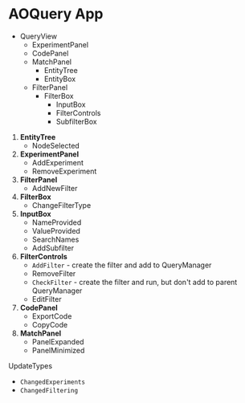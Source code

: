 # AOQuery App

- QueryView 
    - ExperimentPanel
    - CodePanel
    - MatchPanel
        - EntityTree
        - EntityBox
    - FilterPanel
        - FilterBox
            - InputBox
            - FilterControls
            - SubfilterBox 

1. **EntityTree**
    - NodeSelected
2. **ExperimentPanel**
    - AddExperiment
    - RemoveExperiment
3. **FilterPanel**
    - AddNewFilter
4. **FilterBox**
    - ChangeFilterType
5. **InputBox**
    - NameProvided
    - ValueProvided
    - SearchNames
    - AddSubfilter  
6. **FilterControls**
    - `AddFilter` - create the filter and add to QueryManager
    - RemoveFilter
    - `CheckFilter` - create the filter and run, but don't add to parent QueryManager
    - EditFilter
7. **CodePanel**
    - ExportCode
    - CopyCode
8. **MatchPanel**
    - PanelExpanded
    - PanelMinimized


UpdateTypes
- `ChangedExperiments`
- `ChangedFiltering`